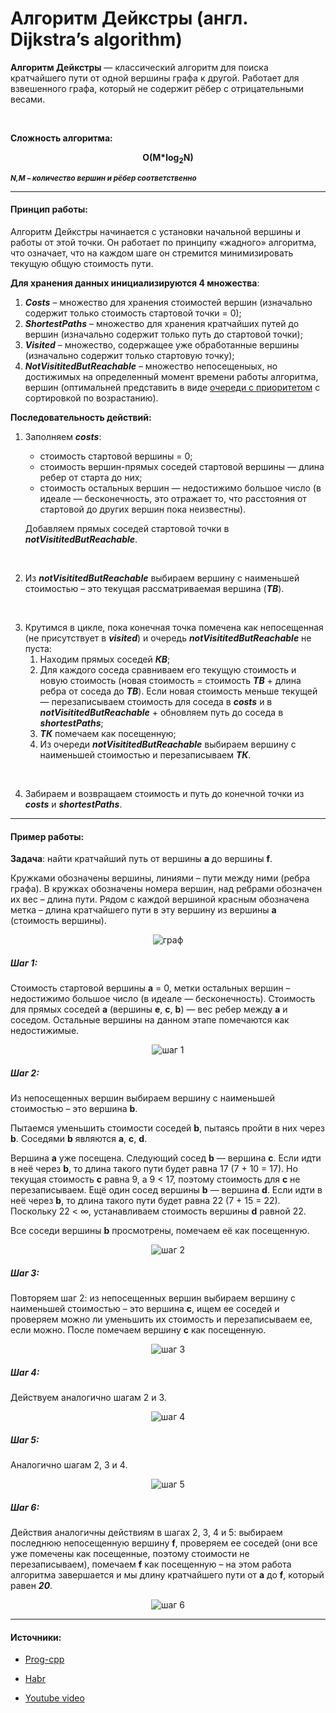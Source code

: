 # Алгоритм Дейкстры (англ. Dijkstra’s algorithm)

__Алгоритм Дейкстры__ — классический алгоритм для поиска кратчайшего пути от одной вершины графа к другой. Работает для взвешенного графа, который не содержит рёбер с отрицательными весами.

 <br/>

__Сложность алгоритма:__ 

<p style='margin: 0px; text-align: center; font-weight: 700'>O(M*log<sub>2</sub>N)</p>

<small>***N,M – количество вершин и рёбер соответственно***</small>



_____

#### Принцип работы:


Алгоритм Дейкстры начинается с установки начальной вершины и работы от этой точки. Он работает по принципу «жадного» алгоритма, что означает, что на каждом шаге он стремится минимизировать текущую общую стоимость пути.

__Для хранения данных инициализируются 4 множества__:
1. ***Costs*** – множество для хранения стоимостей вершин (изначально содержит только стоимость стартовой точки = 0);
2. ***ShortestPaths*** – множество для хранения кратчайших путей до вершин (изначально содержит только путь до стартовой точки);
3. ***Visited*** – множество, содержащее уже обработанные вершины (изначально содержит только стартовую точку);
4. ***NotVisititedButReachable*** – множество непосещеныых, но достижимых на определенный момент времени работы алгоритма, вершин (оптимальней представить в виде [очереди с приоритетом](../../DataStructures/PriorityQueue) с сортировкой по возрастанию).


__Последовательность действий:__

1. Заполняем ***costs***: 
    - стоимость стартовой вершины = 0; 
    - стоимость вершин-прямых соседей стартовой вершины — длина ребер от старта до них; 
    - стоимость остальных вершин — недостижимо большое число (в идеале — бесконечность, это отражает то, что расстояния от стартовой до других вершин пока неизвестны).  

   Добавляем прямых соседей стартовой точки в ***notVisititedButReachable***.

<br/>

2. Из ***notVisititedButReachable*** выбираем вершину с наименьшей стоимостью – это текущая рассматриваемая вершина (***ТВ***).

<br/>

3. Крутимся в цикле, пока конечная точка помечена как непосещенная (не присутствует в ***visited***) и очередь ***notVisititedButReachable*** не пуста:
   1. Находим прямых соседей ***КВ***;
   2. Для каждого соседа сравниваем его текущую стоимость и новую стоимость (новая стоимость = стоимость ***ТВ*** + длина ребра от соседа до ***ТВ***). Если новая стоимость меньше текущей — перезаписываем стоимость для соседа в ***costs*** и в ***notVisititedButReachable*** + обновляем путь до соседа в ***shortestPaths***;
   3. ***ТК*** помечаем как посещенную;
   4. Из очереди ***notVisititedButReachable*** выбираем вершину с наименьшей стоимостью и перезаписываем ***ТК***.  

<br/>

4. Забираем и возвращаем стоимость и путь до конечной точки из ***costs*** и ***shortestPaths***.



_____

#### Пример работы:

__Задача__: найти кратчайший путь от вершины __a__ до вершины __f__.

Кружками обозначены вершины, линиями – пути между ними (ребра графа). В кружках обозначены номера вершин, над ребрами обозначен их вес – длина пути. Рядом с каждой вершиной красным обозначена метка – длина кратчайшего пути в эту вершину из вершины __a__ (стоимость вершины).

<p align='center'><img  src='./images/1.webp' alt='граф'></p>

##### Шаг 1:
Стоимость стартовой вершины __a__ = 0, метки остальных вершин – недостижимо большое число (в идеале — бесконечность). Стоимость для прямых соседей __a__ (вершины __e__, __c__, __b__) — вес ребер между __a__ и соседом. Остальные вершины на данном этапе помечаются как недостижимые.

<p align='center'><img  src='./images/2.webp' alt='шаг 1'></p>

##### Шаг 2:
Из непосещенных вершин выбираем вершину с наименьшей стоимостью – это вершина __b__.

Пытаемся уменьшить стоимости соседей __b__, пытаясь пройти в них через __b__. Соседями __b__ являются __a__, __c__, __d__.

Вершина __a__ уже посещена. 
Следующий сосед __b__ — вершина __c__. Если идти в неё через __b__, то длина такого пути будет равна 17 (7 + 10 = 17). Но текущая стоимость __с__ равна 9, а 9 < 17, поэтому стоимость для __c__ не перезаписываем.
Ещё один сосед вершины __b__ — вершина __d__. Если идти в неё через __b__, то длина такого пути будет равна 22 (7 + 15 = 22). Поскольку 22 < ∞, устанавливаем стоимость вершины __d__ равной 22.

Все соседи вершины __b__ просмотрены, помечаем её как посещенную.


<p align='center'><img  src='./images/3.webp' alt='шаг 2'></p>

##### Шаг 3:
Повторяем шаг 2: из непосещенных вершин выбираем вершину с наименьшей стоимостью – это вершина __с__, ищем ее соседей и проверяем можно ли уменьшить их стоимость и перезаписываем ее, если можно. После помечаем вершину __c__ как посещенную.

<p align='center'><img  src='./images/4.webp' alt='шаг 3'></p>


##### Шаг 4:
Действуем аналогично шагам 2 и 3.

<p align='center'><img  src='./images/5.webp' alt='шаг 4'></p>

##### Шаг 5:
Аналогично шагам 2, 3 и 4.
<p align='center'><img  src='./images/6.webp' alt='шаг 5'></p>

##### Шаг 6:
Действия аналогичны действиям в шагах 2, 3, 4 и 5: выбираем последнюю непосещенную вершину __f__, проверяем ее соседей (они все уже помечены как посещенные, поэтому стоимости не перезаписываем), помечаем __f__ как посещенную – на этом работа алгоритма завершается и мы длину кратчайшего пути от __a__ до __f__, который равен ***20***.
<p align='center'><img  src='./images/7.webp' alt='шаг 6'></p>



_____
#### Источники:
+ [Prog-cpp](https://prog-cpp.ru/deikstra/)

+ [Habr](https://habr.com/ru/companies/otus/articles/748470/)

+ [Youtube video](https://youtu.be/NErrGZ64OdE?si=9G-DH7SuWDMj-1p1&t=1982)

